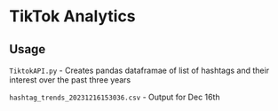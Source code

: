 # TikTok Analytics 


## Usage

`TiktokAPI.py` - Creates pandas dataframae of list of hashtags and their interest over the past three years 

`hashtag_trends_20231216153036.csv` - Output for Dec 16th
